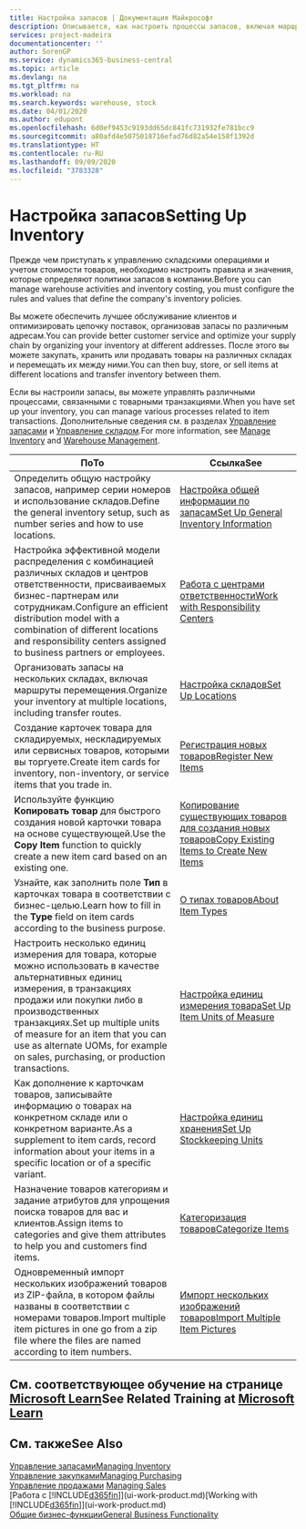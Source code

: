 ```yaml
---
title: Настройка запасов | Документация Майкрософт
description: Описывается, как настроить процессы запасов, включая маршруты перемещения и склады.
services: project-madeira
documentationcenter: ''
author: SorenGP
ms.service: dynamics365-business-central
ms.topic: article
ms.devlang: na
ms.tgt_pltfrm: na
ms.workload: na
ms.search.keywords: warehouse, stock
ms.date: 04/01/2020
ms.author: edupont
ms.openlocfilehash: 6d0ef9453c9193dd65dc841fc731932fe781bcc9
ms.sourcegitcommit: a80afd4e5075018716efad76d82a54e158f1392d
ms.translationtype: HT
ms.contentlocale: ru-RU
ms.lasthandoff: 09/09/2020
ms.locfileid: "3783328"
---
```

# <a name="setting-up-inventory"></a><span data-ttu-id="3f228-103">Настройка запасов</span><span class="sxs-lookup"><span data-stu-id="3f228-103">Setting Up Inventory</span></span>
<span data-ttu-id="3f228-104">Прежде чем приступать к управлению складскими операциями и учетом стоимости товаров, необходимо настроить правила и значения, которые определяют политики запасов в компании.</span><span class="sxs-lookup"><span data-stu-id="3f228-104">Before you can manage warehouse activities and inventory costing, you must configure the rules and values that define the company's inventory policies.</span></span>

<span data-ttu-id="3f228-105">Вы можете обеспечить лучшее обслуживание клиентов и оптимизировать цепочку поставок, организовав запасы по различным адресам.</span><span class="sxs-lookup"><span data-stu-id="3f228-105">You can provide better customer service and optimize your supply chain by organizing your inventory at different addresses.</span></span> <span data-ttu-id="3f228-106">После этого вы можете закупать, хранить или продавать товары на различных складах и перемещать их между ними.</span><span class="sxs-lookup"><span data-stu-id="3f228-106">You can then buy, store, or sell items at different locations and transfer inventory between them.</span></span>

<span data-ttu-id="3f228-107">Если вы настроили запасы, вы можете управлять различными процессами, связанными с товарными транзакциями.</span><span class="sxs-lookup"><span data-stu-id="3f228-107">When you have set up your inventory, you can manage various processes related to item transactions.</span></span> <span data-ttu-id="3f228-108">Дополнительные сведения см. в разделах [Управление запасами](inventory-manage-inventory.md) и [Управление складом](warehouse-manage-warehouse.md).</span><span class="sxs-lookup"><span data-stu-id="3f228-108">For more information, see [Manage Inventory](inventory-manage-inventory.md) and [Warehouse Management](warehouse-manage-warehouse.md).</span></span>

| <span data-ttu-id="3f228-109">По</span><span class="sxs-lookup"><span data-stu-id="3f228-109">To</span></span> | <span data-ttu-id="3f228-110">Ссылка</span><span class="sxs-lookup"><span data-stu-id="3f228-110">See</span></span> |
| --- | --- |
| <span data-ttu-id="3f228-111">Определить общую настройку запасов, например серии номеров и использование складов.</span><span class="sxs-lookup"><span data-stu-id="3f228-111">Define the general inventory setup, such as number series and how to use locations.</span></span> |[<span data-ttu-id="3f228-112">Настройка общей информации по запасам</span><span class="sxs-lookup"><span data-stu-id="3f228-112">Set Up General Inventory Information</span></span>](inventory-how-setup-general.md) |
|<span data-ttu-id="3f228-113">Настройка эффективной модели распределения с комбинацией различных складов и центров ответственности, присваиваемых бизнес-партнерам или сотрудникам.</span><span class="sxs-lookup"><span data-stu-id="3f228-113">Configure an efficient distribution model with a combination of different locations and responsibility centers assigned to business partners or employees.</span></span>|[<span data-ttu-id="3f228-114">Работа с центрами ответственности</span><span class="sxs-lookup"><span data-stu-id="3f228-114">Work with Responsibility Centers</span></span>](inventory-responsibility-centers.md)|
| <span data-ttu-id="3f228-115">Организовать запасы на нескольких складах, включая маршруты перемещения.</span><span class="sxs-lookup"><span data-stu-id="3f228-115">Organize your inventory at multiple locations, including transfer routes.</span></span> |[<span data-ttu-id="3f228-116">Настройка складов</span><span class="sxs-lookup"><span data-stu-id="3f228-116">Set Up Locations</span></span>](inventory-how-register-new-items.md) |
| <span data-ttu-id="3f228-117">Создание карточек товара для складируемых, нескладируемых или сервисных товаров, которыми вы торгуете.</span><span class="sxs-lookup"><span data-stu-id="3f228-117">Create item cards for inventory, non-inventory, or service items that you trade in.</span></span> |[<span data-ttu-id="3f228-118">Регистрация новых товаров</span><span class="sxs-lookup"><span data-stu-id="3f228-118">Register New Items</span></span>](inventory-how-register-new-items.md) |
|<span data-ttu-id="3f228-119">Используйте функцию **Копировать товар** для быстрого создания новой карточки товара на основе существующей.</span><span class="sxs-lookup"><span data-stu-id="3f228-119">Use the **Copy Item** function to quickly create a new item card based on an existing one.</span></span>|[<span data-ttu-id="3f228-120">Копирование существующих товаров для создания новых товаров</span><span class="sxs-lookup"><span data-stu-id="3f228-120">Copy Existing Items to Create New Items</span></span>](inventory-how-copy-items.md)|
|<span data-ttu-id="3f228-121">Узнайте, как заполнить поле **Тип** в карточках товара в соответствии с бизнес-целью.</span><span class="sxs-lookup"><span data-stu-id="3f228-121">Learn how to fill in the **Type** field on item cards according to the business purpose.</span></span>|[<span data-ttu-id="3f228-122">О типах товаров</span><span class="sxs-lookup"><span data-stu-id="3f228-122">About Item Types</span></span>](inventory-about-item-types.md)|
|<span data-ttu-id="3f228-123">Настроить несколько единиц измерения для товара, которые можно использовать в качестве альтернативных единиц измерения, в транзакциях продажи или покупки либо в производственных транзакциях.</span><span class="sxs-lookup"><span data-stu-id="3f228-123">Set up multiple units of measure for an item that you can use as alternate UOMs, for example on sales, purchasing, or production transactions.</span></span>|[<span data-ttu-id="3f228-124">Настройка единиц измерения товара</span><span class="sxs-lookup"><span data-stu-id="3f228-124">Set Up Item Units of Measure</span></span>](inventory-how-setup-units-of-measure.md)|
|<span data-ttu-id="3f228-125">Как дополнение к карточкам товаров, записывайте информацию о товарах на конкретном складе или о конкретном варианте.</span><span class="sxs-lookup"><span data-stu-id="3f228-125">As a supplement to item cards, record information about your items in a specific location or of a specific variant.</span></span>|[<span data-ttu-id="3f228-126">Настройка единиц хранения</span><span class="sxs-lookup"><span data-stu-id="3f228-126">Set Up Stockkeeping Units</span></span>](inventory-how-to-set-up-stockkeeping-units.md)|
| <span data-ttu-id="3f228-127">Назначение товаров категориям и задание атрибутов для упрощения поиска товаров для вас и клиентов.</span><span class="sxs-lookup"><span data-stu-id="3f228-127">Assign items to categories and give them attributes to help you and customers find items.</span></span> |[<span data-ttu-id="3f228-128">Категоризация товаров</span><span class="sxs-lookup"><span data-stu-id="3f228-128">Categorize Items</span></span>](inventory-how-categorize-items.md) |
|<span data-ttu-id="3f228-129">Одновременный импорт нескольких изображений товаров из ZIP-файла, в котором файлы названы в соответствии с номерами товаров.</span><span class="sxs-lookup"><span data-stu-id="3f228-129">Import multiple item pictures in one go from a zip file where the files are named according to item numbers.</span></span>|[<span data-ttu-id="3f228-130">Импорт нескольких изображений товаров</span><span class="sxs-lookup"><span data-stu-id="3f228-130">Import Multiple Item Pictures</span></span>](inventory-how-import-item-pictures.md)|

## <a name="see-related-training-at-microsoft-learn"></a><span data-ttu-id="3f228-131">См. соответствующее обучение на странице [Microsoft Learn](/learn/modules/trade-get-started-dynamics-365-business-central/)</span><span class="sxs-lookup"><span data-stu-id="3f228-131">See Related Training at [Microsoft Learn](/learn/modules/trade-get-started-dynamics-365-business-central/)</span></span>

## <a name="see-also"></a><span data-ttu-id="3f228-132">См. также</span><span class="sxs-lookup"><span data-stu-id="3f228-132">See Also</span></span>
[<span data-ttu-id="3f228-133">Управление запасами</span><span class="sxs-lookup"><span data-stu-id="3f228-133">Managing Inventory</span></span>](inventory-manage-inventory.md)  
[<span data-ttu-id="3f228-134">Управление закупками</span><span class="sxs-lookup"><span data-stu-id="3f228-134">Managing Purchasing</span></span>](purchasing-manage-purchasing.md)  
<span data-ttu-id="3f228-135">[Управление продажами](sales-manage-sales.md)  </span><span class="sxs-lookup"><span data-stu-id="3f228-135">[Managing Sales](sales-manage-sales.md)  </span></span>  
<span data-ttu-id="3f228-136">[Работа с [!INCLUDE[d365fin](includes/d365fin_md.md)]](ui-work-product.md)</span><span class="sxs-lookup"><span data-stu-id="3f228-136">[Working with [!INCLUDE[d365fin](includes/d365fin_md.md)]](ui-work-product.md)</span></span>  
[<span data-ttu-id="3f228-137">Общие бизнес-функции</span><span class="sxs-lookup"><span data-stu-id="3f228-137">General Business Functionality</span></span>](ui-across-business-areas.md)
